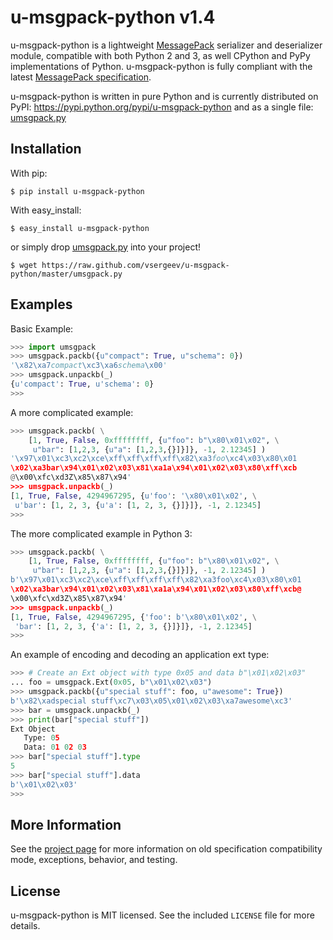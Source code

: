 # u-msgpack-python v1.4

u-msgpack-python is a lightweight [MessagePack](http://msgpack.org/) serializer and deserializer module, compatible with both Python 2 and 3, as well CPython and PyPy implementations of Python. u-msgpack-python is fully compliant with the latest [MessagePack specification](https://github.com/msgpack/msgpack/blob/master/spec.md).

u-msgpack-python is written in pure Python and is currently distributed on PyPI: https://pypi.python.org/pypi/u-msgpack-python and as a single file: [umsgpack.py](https://raw.github.com/vsergeev/u-msgpack-python/master/umsgpack.py)

## Installation

With pip:
``` text
$ pip install u-msgpack-python
```

With easy_install:
``` text
$ easy_install u-msgpack-python
```

or simply drop [umsgpack.py](https://raw.github.com/vsergeev/u-msgpack-python/master/umsgpack.py) into your project!
``` text
$ wget https://raw.github.com/vsergeev/u-msgpack-python/master/umsgpack.py
```

## Examples

Basic Example:
``` python
>>> import umsgpack
>>> umsgpack.packb({u"compact": True, u"schema": 0})
'\x82\xa7compact\xc3\xa6schema\x00'
>>> umsgpack.unpackb(_)
{u'compact': True, u'schema': 0}
>>> 
```
A more complicated example:
``` python
>>> umsgpack.packb( \
    [1, True, False, 0xffffffff, {u"foo": b"\x80\x01\x02", \
     u"bar": [1,2,3, {u"a": [1,2,3,{}]}]}, -1, 2.12345] )
'\x97\x01\xc3\xc2\xce\xff\xff\xff\xff\x82\xa3foo\xc4\x03\x80\x01
\x02\xa3bar\x94\x01\x02\x03\x81\xa1a\x94\x01\x02\x03\x80\xff\xcb
@\x00\xfc\xd3Z\x85\x87\x94'
>>> umsgpack.unpackb(_)
[1, True, False, 4294967295, {u'foo': '\x80\x01\x02', \
 u'bar': [1, 2, 3, {u'a': [1, 2, 3, {}]}]}, -1, 2.12345]
>>> 
```

The more complicated example in Python 3:
``` python
>>> umsgpack.packb( \
    [1, True, False, 0xffffffff, {u"foo": b"\x80\x01\x02", \
     u"bar": [1,2,3, {u"a": [1,2,3,{}]}]}, -1, 2.12345] )
b'\x97\x01\xc3\xc2\xce\xff\xff\xff\xff\x82\xa3foo\xc4\x03\x80\x01
\x02\xa3bar\x94\x01\x02\x03\x81\xa1a\x94\x01\x02\x03\x80\xff\xcb@
\x00\xfc\xd3Z\x85\x87\x94'
>>> umsgpack.unpackb(_)
[1, True, False, 4294967295, {'foo': b'\x80\x01\x02', \
 'bar': [1, 2, 3, {'a': [1, 2, 3, {}]}]}, -1, 2.12345]
>>> 
```

An example of encoding and decoding an application ext type:
``` python
>>> # Create an Ext object with type 0x05 and data b"\x01\x02\x03"
... foo = umsgpack.Ext(0x05, b"\x01\x02\x03")
>>> umsgpack.packb({u"special stuff": foo, u"awesome": True})
b'\x82\xadspecial stuff\xc7\x03\x05\x01\x02\x03\xa7awesome\xc3'
>>> bar = umsgpack.unpackb(_)
>>> print(bar["special stuff"])
Ext Object
   Type: 05
   Data: 01 02 03 
>>> bar["special stuff"].type
5
>>> bar["special stuff"].data
b'\x01\x02\x03'
>>> 
```

## More Information

See the [project page](https://github.com/vsergeev/u-msgpack-python) for more information on old specification compatibility mode, exceptions, behavior, and testing.

## License

u-msgpack-python is MIT licensed. See the included `LICENSE` file for more details.

